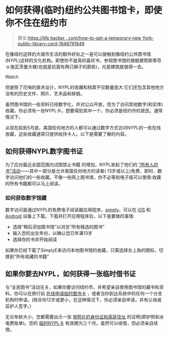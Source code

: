 # 如何获得(临时)纽约公共图书馆卡，即使你不住在纽约市

> 原文:[https://life hacker . com/how-to-get-a-temporary-new York-public-library-card-1848791649](https://lifehacker.com/how-to-get-a-temporary-new-york-public-library-card-1848791649)

在像纽约这样的大城市生活的额外好处之一是可以接触到像纽约公共图书馆(NYPL)这样的文化机构。即使你不是真的喜欢书，参观图书馆的旗舰建筑斯蒂芬·a·施瓦茨曼大楼(也就是前面有两只狮子的那栋)，光是建筑就值得一去。

Watch

但是除了花哨的美术设计，NYPL的收藏和档案不仅数量庞大:它们还包含其他地方没有的历史文件、照片、艺术品和蜉蝣。

虽然图书馆的一些资料已经数字化，并对公众开放，但为了访问其他数字(和实体)收藏，你必须有一张NYPL卡。想要得到其中一个，你必须是纽约市的居民。通常情况下。

从现在起到5月底，美国任何地方的人都可以通过数字方式访问NYPL的一些在线收藏，这些收藏通常只提供给持卡人。以下是需要了解的内容。

## 如何获得NYPL数字图书证

为了应对最近全国范围内试图禁止书籍 的增加，NYPL发起了他们的 [“所有人的书”活动](https://www.nypl.org/spotlight/books-for-all)——其中一部分是允许美国任何地方的读者( 13岁或以上)免费、即时、数字访问他们的一些收藏。不像一些网上图书馆，你不必等到电子版可以使用:收藏的所有书籍都可以马上阅读。

### 如何获取数字馆藏

数字访问是通过NYPL的免费电子阅读器应用程序，[simply](https://www.nypl.org/books-music-movies/ebookcentral/simplye)，可以在 [iOS](https://itunes.apple.com/app/apple-store/id1046583900?pt=463465&ct=booksforall&mt=8) 和 [Android](https://play.google.com/store/apps/details?id=org.nypl.simplified.simplye&utm_source%3Dnypl.org&utm_medium%3Dreferral&utm_campaign%3Dbooksforall) 设备上下载。下载并打开应用程序后，以下是要做的事情:

*   选择“稍后添加图书馆”以浏览“所有精选的图书”
*   输入您的出生年份，以确认您已年满13岁
*   选择你的书并开始阅读

如果你已经下载了SimplyE来访问本地图书馆的收藏，只需选择左上角的图标，切换到“所有收藏的书籍”

## 如果你要去NYPL，如何获得一张临时借书证

与“全民图书”活动无关，如果你要访问纽约市，并希望亲自使用图书馆的藏书和资料，你可以在旅行前 [在线申请临时图书卡](https://www.nypl.org/library-card/personal?newCard=true) ，或者当你到达系统中的任何一个分支机构时申请。(除非你12岁或更小，在这种情况下，你必须亲自申请，并有父母或监护人签字。)

无论年龄大小，您都需要出示一张 [带照片的身份证和家庭住址](https://www.nypl.org/help/library-card/terms-conditions#Eligibility) 的证明(即护照和水电费账单)。您的 [临时NYPL卡](https://www.nypl.org/help/library-card/terms-conditions#temporary) 有效期为三个月。虽然可以续借，但必须亲自续借。